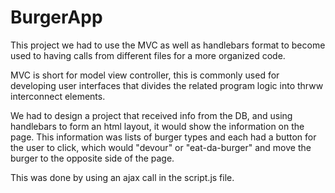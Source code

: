 # BurgerApp
This project we had to use the MVC as well as handlebars format to become used to having calls from different files for a more organized code.

MVC is short for model view controller, this is commonly used for developing user interfaces that divides the related program logic into thrww interconnect elements.

We had to design a project that received info from the DB, and using handlebars to form an html layout, it would show the information on the page. This information was lists of burger types and each had a button for the user to click, which would "devour" or "eat-da-burger" and move the burger to the opposite side of the page.

This was done by using an ajax call in the script.js file.
